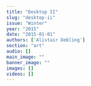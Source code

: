 ```yaml
---
title: "Desktop II"
slug: "desktop-ii"
issue: "Winter"
year: "2015"
date: "2015-01-01"
authors: ['Alistair Debling']
section: "art"
audio: []
main_image: ""
banner_image: ""
images: []
videos: []
---
```

